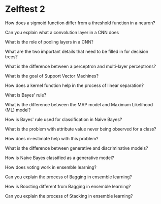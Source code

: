 # Zelftest 2

How does a sigmoid function differ from a threshold function in a neuron?



Can you explain what a convolution layer in a CNN does



What is the role of pooling layers in a CNN?



What are the two important details that need to be filled in for decision trees?



What is the difference between a perceptron and multi-layer perceptrons?



What is the goal of Support Vector Machines?



How does a kernel function help in the process of linear separation?



What is Bayes' rule?



What is the difference between the MAP model and Maximum Likelihood (ML) model?



How is Bayes' rule used for classification in Naive Bayes?



What is the problem with attribute value never being observed for a class?



How does m-estimate help with this problem?



What is the difference between generative and discriminative models?



How is Naive Bayes classified as a generative model?



How does voting work in ensemble learning?



Can you explain the process of Bagging in ensemble learning?



How is Boosting different from Bagging in ensemble learning?



Can you explain the process of Stacking in ensemble learning?


